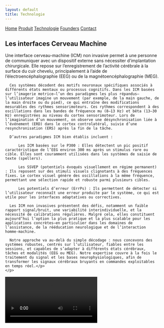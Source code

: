 ```yaml
---
layout: default
title: Technologie
---
```


<div class="background">
  <div class="nav-links">
    <a href="{{ site.baseurl }}">Home</a>
    <a href="{{ site.baseurl }}/about.html">Produit</a>
    <a href="{{ site.baseurl }}/projects.html">Technologie</a>
    <a href="{{ site.baseurl }}/gallery.html">Founders</a>
    <a href="{{ site.baseurl }}/contact.html">Contact</a>
  </div>
    <section class="main-section scroll-animate hideable-section">
    <h1 class="fancy-text">Les interfaces Cerveau Machine</h1>
    <p class="big-desc">
      <p>Une interface cerveau-machine (ICM) non invasive permet à une personne de communiquer avec un dispositif externe sans nécessiter d’implantation chirurgicale. Elle repose sur l’enregistrement de l’activité cérébrale à la surface du cuir chevelu, principalement à l’aide de l’électroencéphalographie (EEG) ou de la magnétoencéphalographie (MEG).

      Ces systèmes décodent des motifs neuronaux spécifiques associés à différents états mentaux ou processus cognitifs. Dans les ICM basées sur l’imagerie motrice—l’un des paradigmes les plus répandus—l’utilisateur imagine un mouvement (par exemple, de la main gauche, de la main droite ou du pied), ce qui entraîne des modifications mesurables des rythmes sensorimoteurs. Ces rythmes correspondent à des oscillations dans les bandes de fréquence mu (8–13 Hz) et bêta (13–30 Hz) enregistrées au niveau du cortex sensorimoteur. Lors de l’imagination d’un mouvement, on observe une désynchronisation liée à l’événement (ERD) dans le cortex controlatéral, suivie d’une resynchronisation (ERS) après la fin de la tâche.

      D’autres paradigmes ICM bien établis incluent :

          Les ICM basées sur le P300 : Elles détectent un pic positif caractéristique de l’EEG environ 300 ms après un stimulus rare ou cible. Elles sont couramment utilisées dans les systèmes de saisie de texte (spellers).

          Les SSVEP (potentiels évoqués visuellement en régime permanent) : Ils reposent sur des stimuli visuels clignotants à des fréquences fixes. Le cortex visuel génère des oscillations à la même fréquence, permettant une sélection rapide et robuste parmi plusieurs cibles.

          Les potentiels d’erreur (ErrPs) : Ils permettent de détecter si l’utilisateur reconnaît une erreur produite par le système, ce qui est utile pour les interfaces adaptatives ou correctives.

      Les ICM non invasives présentent des défis, notamment un faible rapport signal/bruit, une variabilité interindividuelle, et la nécessité de calibrations régulières. Malgré cela, elles constituent aujourd’hui l’option la plus pratique et la plus scalable pour les applications concrètes—en particulier dans les domaines de l’assistance, de la rééducation neurologique et de l’interaction homme-machine.

      Notre approche va au-delà du simple décodage : nous concevons des systèmes robustes, centrés sur l’utilisateur, fiables entre les sessions, et capables de s’adapter à différents états cérébraux, tâches et modalités (EEG ou MEG). Notre expertise couvre à la fois le traitement du signal et les bases neurophysiologiques, afin de transformer les signaux cérébraux bruyants en commandes exploitables en temps réel.</p>
    </p>
  </section>
<video src="{{ site.baseurl }}/assets/video/BCI_explication.mp4" type="video/mp4" controls></video>
</div>
